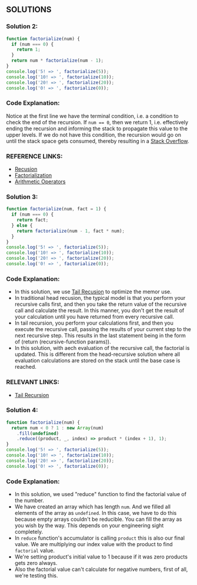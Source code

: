 ## SOLUTIONS

### Solution 2:
```js
function factorialize(num) {
  if (num === 0) {
    return 1;
  }
  return num * factorialize(num - 1);
}
console.log('5! => ', factorialize(5));
console.log('10! => ', factorialize(10));
console.log('20! => ', factorialize(20));
console.log('0! => ', factorialize(0));
```
### Code Explanation:
Notice at the first line we have the terminal condition, i.e. a condition to check the end of the recursion.  If `num == 0`, then we return 1, i.e. effectively ending the recursion and informing the stack to propagate this value to the upper levels.  If we do not have this condition, the recursion would go on until the stack space gets consumed, thereby resulting in a [Stack Overflow](https://en.wikipedia.org/wiki/Stack_overflow).

### REFERENCE LINKS:
- [Recusion](https://www.codecademy.com/en/courses/javascript-lesson-205/0/1)
- [Factorialization](https://en.wikipedia.org/wiki/Factorial)
- [Arithmetic Operators](https://developer.mozilla.org/en-US/docs/Web/JavaScript/Reference/Operators/Arithmetic_Operators)

### Solution 3: 
```js
function factorialize(num, fact = 1) {
  if (num === 0) {
    return fact;
  } else {
    return factorialize(num - 1, fact * num);
  }
}
console.log('5! => ', factorialize(5));
console.log('10! => ', factorialize(10));
console.log('20! => ', factorialize(20));
console.log('0! => ', factorialize(0));
```
### Code Explanation:
- In this solution, we use [Tail Recusion](https://stackoverflow.com/questions/33923/what-is-tail-recursion) to optimize the memor use.
- In traditional head recusion, the typical model is that you perform your recursive calls first, and then you take the return value of the recursive call and calculate the result.  In this manner, you don't get the result of your calculation until you have returned from every recursive call.
- In tail recursion, you perform your calculations first, and then you execute the recursive call, passing the results of your current step to the next recursive step.  This results in the last statement being in the form of (return (recursive-function params)).
- In this solution, with aech evaluation of the recursive call, the factorial is updated.  This is different from the head-recursive solution where all evaluation calculations are stored on the stack until the base case is reached.

### RELEVANT LINKS:
- [Tail Recursion](https://www.geeksforgeeks.org/tail-recursion/)

### Solution 4:
```js
function factorialize(num) {
  return num < 0 ? 1 : new Array(num)
    .fill(undefined)
    .reduce((product, _, index) => product * (index + 1), 1);
}
console.log('5! => ', factorialize(5));
console.log('10! => ', factorialize(10));
console.log('20! => ', factorialize(20));
console.log('0! => ', factorialize(0));
```
### Code Explanation:
- In this solution, we used "reduce" function to find the factorial value of the number.
- We have created an array which has length `num`.  And we filled all elements of the array as `undefined`.  In this case, we have to do this because empty arrays couldn't be reducible.  You can fill the array as you wish by the way.  This depends on your engineering sight completely.
- In `reduce` function's accumulator is calling `product` this is also our final value.  We are multiplying our index value with the product to find `factorial` value.
- We're setting product's initial value to 1 because if it was zero products gets zero always.
- Also the factorial value can't calculate for negative numbers, first of all, we're testing this.
